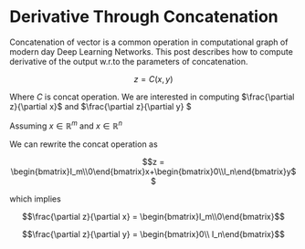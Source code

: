 # Derivative Through Concatenation


Concatenation of vector is a common operation in computational graph of modern day Deep Learning Networks. This post describes how to compute derivative of the output w.r.to the parameters of concatenation.

$$ z = C(x,y)$$

Where $C$ is concat operation. We are interested in computing $\frac{\partial z}{\partial x}$ and $\frac{\partial z}{\partial y} $

Assuming $x\in \mathbb{R}^m$ 
  and $x\in \mathbb{R}^n$ 

  We can rewrite the concat operation as

$$z = \begin{bmatrix}I_m\\0\end{bmatrix}x+\begin{bmatrix}0\\I_n\end{bmatrix}y$$

which implies

$$\frac{\partial z}{\partial x} = \begin{bmatrix}I_m\\0\end{bmatrix}$$

$$\frac{\partial z}{\partial y} = \begin{bmatrix}0\\ I_n\end{bmatrix}$$
